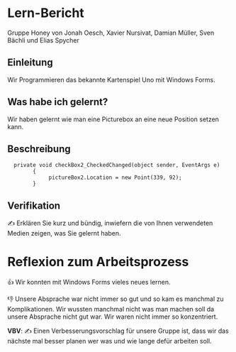 # Lern-Bericht
Gruppe Honey von Jonah Oesch, Xavier Nursivat, Damian Müller, Sven Bächli und Elias Spycher

## Einleitung

Wir Programmieren das bekannte Kartenspiel Uno mit Windows Forms.

## Was habe ich gelernt?

Wir haben gelernt wie man eine Picturebox an eine neue Position setzen kann.

## Beschreibung
```
  private void checkBox2_CheckedChanged(object sender, EventArgs e)
        {
             pictureBox2.Location = new Point(339, 92);
        }
```
## Verifikation

✍️ Erklären Sie kurz und bündig, inwiefern die von Ihnen verwendeten Medien zeigen, was Sie gelernt haben.

# Reflexion zum Arbeitsprozess

 👍 Wir konnten mit Windows Forms vieles neues lernen.
   

👎 Unsere Absprache war nicht immer so gut und so kam es manchmal zu Komplikationen.
   Wir wussten manchmal nicht was man machen soll da unsere Absprache nicht gut war.
   Wir waren nicht immer so konzentriert.
 

**VBV**: ✍️  Einen Verbesserungsvorschlag für unsere Gruppe ist, dass wir das nächste mal besser planen wer was und wie lange defür arbeiten soll. 
